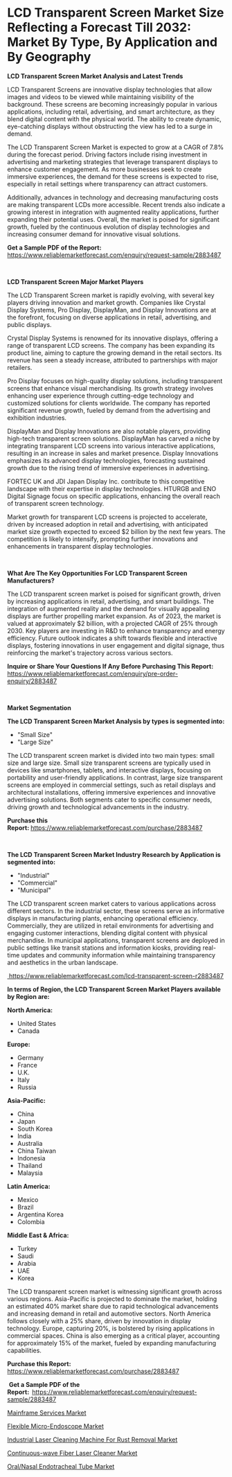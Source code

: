 <p><h1>LCD Transparent Screen Market Size Reflecting a Forecast Till 2032: Market By Type, By Application and By Geography</h1></p><p><strong>LCD Transparent Screen Market Analysis and Latest Trends</strong></p>
<p><p>LCD Transparent Screens are innovative display technologies that allow images and videos to be viewed while maintaining visibility of the background. These screens are becoming increasingly popular in various applications, including retail, advertising, and smart architecture, as they blend digital content with the physical world. The ability to create dynamic, eye-catching displays without obstructing the view has led to a surge in demand.</p><p>The LCD Transparent Screen Market is expected to grow at a CAGR of 7.8% during the forecast period. Driving factors include rising investment in advertising and marketing strategies that leverage transparent displays to enhance customer engagement. As more businesses seek to create immersive experiences, the demand for these screens is expected to rise, especially in retail settings where transparency can attract customers.</p><p>Additionally, advances in technology and decreasing manufacturing costs are making transparent LCDs more accessible. Recent trends also indicate a growing interest in integration with augmented reality applications, further expanding their potential uses. Overall, the market is poised for significant growth, fueled by the continuous evolution of display technologies and increasing consumer demand for innovative visual solutions.</p></p>
<p><strong>Get a Sample PDF of the Report:&nbsp;</strong> <a href="https://www.reliablemarketforecast.com/enquiry/request-sample/2883487?utm_campaign=1130&utm_medium=2&utm_source=Github&utm_content=ia&utm_term=13032025&utm_id=lcd-transparent-screen">https://www.reliablemarketforecast.com/enquiry/request-sample/2883487</a></p>
<p>&nbsp;</p>
<p><strong>LCD Transparent Screen Major Market Players</strong></p>
<p><p>The LCD Transparent Screen market is rapidly evolving, with several key players driving innovation and market growth. Companies like Crystal Display Systems, Pro Display, DisplayMan, and Display Innovations are at the forefront, focusing on diverse applications in retail, advertising, and public displays.</p><p>Crystal Display Systems is renowned for its innovative displays, offering a range of transparent LCD screens. The company has been expanding its product line, aiming to capture the growing demand in the retail sectors. Its revenue has seen a steady increase, attributed to partnerships with major retailers.</p><p>Pro Display focuses on high-quality display solutions, including transparent screens that enhance visual merchandising. Its growth strategy involves enhancing user experience through cutting-edge technology and customized solutions for clients worldwide. The company has reported significant revenue growth, fueled by demand from the advertising and exhibition industries.</p><p>DisplayMan and Display Innovations are also notable players, providing high-tech transparent screen solutions. DisplayMan has carved a niche by integrating transparent LCD screens into various interactive applications, resulting in an increase in sales and market presence. Display Innovations emphasizes its advanced display technologies, forecasting sustained growth due to the rising trend of immersive experiences in advertising.</p><p>FORTEC UK and JDI Japan Display Inc. contribute to this competitive landscape with their expertise in display technologies. HTURGB and ENO Digital Signage focus on specific applications, enhancing the overall reach of transparent screen technology.</p><p>Market growth for transparent LCD screens is projected to accelerate, driven by increased adoption in retail and advertising, with anticipated market size growth expected to exceed $2 billion by the next few years. The competition is likely to intensify, prompting further innovations and enhancements in transparent display technologies.</p></p>
<p>&nbsp;</p>
<p><strong>What Are The Key Opportunities For LCD Transparent Screen Manufacturers?</strong></p>
<p><p>The LCD transparent screen market is poised for significant growth, driven by increasing applications in retail, advertising, and smart buildings. The integration of augmented reality and the demand for visually appealing displays are further propelling market expansion. As of 2023, the market is valued at approximately $2 billion, with a projected CAGR of 25% through 2030. Key players are investing in R&D to enhance transparency and energy efficiency. Future outlook indicates a shift towards flexible and interactive displays, fostering innovations in user engagement and digital signage, thus reinforcing the market's trajectory across various sectors.</p></p>
<p><strong>Inquire or Share Your Questions If Any Before Purchasing This Report:</strong> <a href="https://www.reliablemarketforecast.com/enquiry/pre-order-enquiry/2883487?utm_campaign=1130&utm_medium=2&utm_source=Github&utm_content=ia&utm_term=13032025&utm_id=lcd-transparent-screen">https://www.reliablemarketforecast.com/enquiry/pre-order-enquiry/2883487</a></p>
<p>&nbsp;</p>
<p><strong>Market Segmentation</strong></p>
<p><strong>The LCD Transparent Screen Market Analysis by types is segmented into:</strong></p>
<p><ul><li>"Small Size"</li><li>"Large Size"</li></ul></p>
<p><p>The LCD transparent screen market is divided into two main types: small size and large size. Small size transparent screens are typically used in devices like smartphones, tablets, and interactive displays, focusing on portability and user-friendly applications. In contrast, large size transparent screens are employed in commercial settings, such as retail displays and architectural installations, offering immersive experiences and innovative advertising solutions. Both segments cater to specific consumer needs, driving growth and technological advancements in the industry.</p></p>
<p><strong>Purchase this Report:&nbsp;</strong><a href="https://www.reliablemarketforecast.com/purchase/2883487?utm_campaign=1130&utm_medium=2&utm_source=Github&utm_content=ia&utm_term=13032025&utm_id=lcd-transparent-screen">https://www.reliablemarketforecast.com/purchase/2883487</a></p>
<p>&nbsp;</p>
<p><strong>The LCD Transparent Screen Market Industry Research by Application is segmented into:</strong></p>
<p><ul><li>"Industrial"</li><li>"Commercial"</li><li>"Municipal"</li></ul></p>
<p><p>The LCD transparent screen market caters to various applications across different sectors. In the industrial sector, these screens serve as informative displays in manufacturing plants, enhancing operational efficiency. Commercially, they are utilized in retail environments for advertising and engaging customer interactions, blending digital content with physical merchandise. In municipal applications, transparent screens are deployed in public settings like transit stations and information kiosks, providing real-time updates and community information while maintaining transparency and aesthetics in the urban landscape.</p></p>
<p><a href="https://www.reliablemarketforecast.com/lcd-transparent-screen-r2883487?utm_campaign=1130&utm_medium=2&utm_source=Github&utm_content=ia&utm_term=13032025&utm_id=lcd-transparent-screen">&nbsp;https://www.reliablemarketforecast.com/lcd-transparent-screen-r2883487</a></p>
<p><strong>In terms of Region, the LCD Transparent Screen Market Players available by Region are:</strong></p>
<p>
    <p> <strong> North America: </strong>
        <ul>
            <li>United States</li>
            <li>Canada</li>
        </ul>
        </p> 
    <p> <strong> Europe: </strong>
        <ul>
            <li>Germany</li>
            <li>France</li>
            <li>U.K.</li>
            <li>Italy</li>
            <li>Russia</li>
        </ul>
        </p> 
    <p> <strong> Asia-Pacific: </strong>
        <ul>
            <li>China</li>
            <li>Japan</li>
            <li>South Korea</li>
            <li>India</li>
            <li>Australia</li>
            <li>China Taiwan</li>
            <li>Indonesia</li>
            <li>Thailand</li>
            <li>Malaysia</li>
        </ul>
        </p> 
    <p> <strong> Latin America: </strong>
        <ul>
            <li>Mexico</li>
            <li>Brazil</li>
            <li>Argentina Korea</li>
            <li>Colombia</li>
        </ul>
        </p> 
    <p> <strong> Middle East & Africa: </strong>
        <ul>
            <li>Turkey</li>
            <li>Saudi</li>
            <li>Arabia</li>
            <li>UAE</li>
            <li>Korea</li>
        </ul>
    </p>
    </p>
<p><p>The LCD transparent screen market is witnessing significant growth across various regions. Asia-Pacific is projected to dominate the market, holding an estimated 40% market share due to rapid technological advancements and increasing demand in retail and automotive sectors. North America follows closely with a 25% share, driven by innovation in display technology. Europe, capturing 20%, is bolstered by rising applications in commercial spaces. China is also emerging as a critical player, accounting for approximately 15% of the market, fueled by expanding manufacturing capabilities.</p></p>
<p><strong>Purchase this Report: </strong><a href="https://www.reliablemarketforecast.com/purchase/2883487?utm_campaign=1130&utm_medium=2&utm_source=Github&utm_content=ia&utm_term=13032025&utm_id=lcd-transparent-screen">https://www.reliablemarketforecast.com/purchase/2883487</a></p>
<p>&nbsp;<strong>Get a Sample PDF of the Report:&nbsp;&nbsp;</strong><a href="https://www.reliablemarketforecast.com/enquiry/request-sample/2883487?utm_campaign=1130&utm_medium=2&utm_source=Github&utm_content=ia&utm_term=13032025&utm_id=lcd-transparent-screen">https://www.reliablemarketforecast.com/enquiry/request-sample/2883487</a></p>
<p><strong></strong></p>
<p><p><a href="https://github.com/pupekironim/Market-Research-Report-List-1/blob/main/mainframe-services-market.md?utm_campaign=1130&utm_medium=2&utm_source=Github&utm_content=ia&utm_term=13032025&utm_id=lcd-transparent-screen">Mainframe Services Market</a></p><p><a href="https://github.com/astadtetcha28/Market-Research-Report-List-1/blob/main/flexible-micro-endoscope-market.md?utm_campaign=1130&utm_medium=2&utm_source=Github&utm_content=ia&utm_term=13032025&utm_id=lcd-transparent-screen">Flexible Micro-Endoscope Market</a></p><p><a href="https://github.com/ertssmelov0/Market-Research-Report-List-1/blob/main/industrial-laser-cleaning-machine-for-rust-removal-market.md?utm_campaign=1130&utm_medium=2&utm_source=Github&utm_content=ia&utm_term=13032025&utm_id=lcd-transparent-screen">Industrial Laser Cleaning Machine For Rust Removal Market</a></p><p><a href="https://github.com/heeildannas/Market-Research-Report-List-1/blob/main/continuous-wave-fiber-laser-cleaner-market.md?utm_campaign=1130&utm_medium=2&utm_source=Github&utm_content=ia&utm_term=13032025&utm_id=lcd-transparent-screen">Continuous-wave Fiber Laser Cleaner Market</a></p><p><a href="https://github.com/sibellanikmn/Market-Research-Report-List-1/blob/main/oralnasal-endotracheal-tube-market.md?utm_campaign=1130&utm_medium=2&utm_source=Github&utm_content=ia&utm_term=13032025&utm_id=lcd-transparent-screen">Oral/Nasal Endotracheal Tube Market</a></p></p>